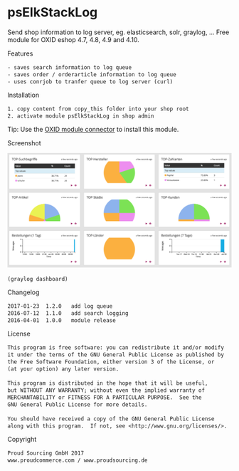 psElkStackLog
=========

Send shop information to log server, eg. elasticsearch, solr, graylog, ...
Free module for OXID eshop 4.7, 4.8, 4.9 and 4.10.

Features

	- saves search information to log queue
	- saves order / orderarticle information to log queue
	- uses conrjob to tranfer queue to log server (curl)

Installation

	1. copy content from copy_this folder into your shop root
	2. activate module psElkStackLog in shop admin

Tip: Use the [OXID module connector](https://github.com/OXIDprojects/OXID-Module-Connector) to install this module.


Screenshot

![psElkStackLog](https://raw.githubusercontent.com/proudcommerce/psElkStackLog/master/pselkstacklog_graylog.png)

	(graylog dashboard)


Changelog

	2017-01-23	1.2.0	add log queue
	2016-07-12	1.1.0	add search logging
	2016-04-01  1.0.0   module release
	
License

    This program is free software: you can redistribute it and/or modify
    it under the terms of the GNU General Public License as published by
    the Free Software Foundation, either version 3 of the License, or
    (at your option) any later version.

    This program is distributed in the hope that it will be useful,
    but WITHOUT ANY WARRANTY; without even the implied warranty of
    MERCHANTABILITY or FITNESS FOR A PARTICULAR PURPOSE.  See the
    GNU General Public License for more details.

    You should have received a copy of the GNU General Public License
    along with this program.  If not, see <http://www.gnu.org/licenses/>.
    

Copyright

	Proud Sourcing GmbH 2017
	www.proudcommerce.com / www.proudsourcing.de

